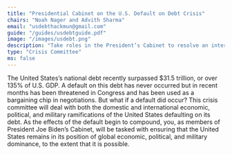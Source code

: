 ```yaml
---
title: "Presidential Cabinet on the U.S. Default on Debt Crisis"
chairs: "Noah Nager and Advith Sharma"
email: "usdebthackmun@gmail.com"
guide: "/guides/usdebtguide.pdf"
image: "/images/usdebt.png"
description: "Take roles in the President’s Cabinet to resolve an international economic, political, and military crisis catalyzed by a default on U.S. debt."
type: "Crisis Committee"
ms: false
---
```

The United States’s national debt recently surpassed $31.5 trillion, or over 135% of U.S. GDP. A default on this debt has never occurred but in recent months has been threatened in Congress and has been used as a bargaining chip in negotiations. But what if a default did occur? This crisis committee will deal with both the domestic and international economic, political, and military ramifications of the United States defaulting on its debt. As the effects of the default begin to compound, you, as members of President Joe Biden’s Cabinet, will be tasked with ensuring that the United States remains in its position of global economic, political, and military dominance, to the extent that it is possible.